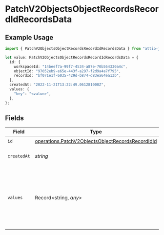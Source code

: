 # PatchV2ObjectsObjectRecordsRecordIdRecordsData

## Example Usage

```typescript
import { PatchV2ObjectsObjectRecordsRecordIdRecordsData } from "attio-js/models/operations";

let value: PatchV2ObjectsObjectRecordsRecordIdRecordsData = {
  id: {
    workspaceId: "14beef7a-99f7-4534-a87e-70b564330a4c",
    objectId: "97052eb9-e65e-443f-a297-f2d9a4a7f795",
    recordId: "bf071e1f-6035-429d-b874-d83ea64ea13b",
  },
  createdAt: "2022-11-21T13:22:49.061281000Z",
  values: {
    "key": "<value>",
  },
};
```

## Fields

| Field                                                                                                                | Type                                                                                                                 | Required                                                                                                             | Description                                                                                                          | Example                                                                                                              |
| -------------------------------------------------------------------------------------------------------------------- | -------------------------------------------------------------------------------------------------------------------- | -------------------------------------------------------------------------------------------------------------------- | -------------------------------------------------------------------------------------------------------------------- | -------------------------------------------------------------------------------------------------------------------- |
| `id`                                                                                                                 | [operations.PatchV2ObjectsObjectRecordsRecordIdId](../../models/operations/patchv2objectsobjectrecordsrecordidid.md) | :heavy_check_mark:                                                                                                   | N/A                                                                                                                  |                                                                                                                      |
| `createdAt`                                                                                                          | *string*                                                                                                             | :heavy_check_mark:                                                                                                   | When this record was created.                                                                                        | 2022-11-21T13:22:49.061281000Z                                                                                       |
| `values`                                                                                                             | Record<string, *any*>                                                                                                | :heavy_check_mark:                                                                                                   | A record type with an attribute `api_slug` as the key, and an array of value objects as the values.                  |                                                                                                                      |